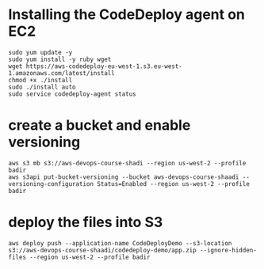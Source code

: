 
# Installing the CodeDeploy agent on EC2
```
sudo yum update -y
sudo yum install -y ruby wget
wget https://aws-codedeploy-eu-west-1.s3.eu-west-1.amazonaws.com/latest/install
chmod +x ./install
sudo ./install auto
sudo service codedeploy-agent status
```


# create a bucket and enable versioning
```
aws s3 mb s3://aws-devops-course-shadi --region us-west-2 --profile badir
aws s3api put-bucket-versioning --bucket aws-devops-course-shaadi --versioning-configuration Status=Enabled --region us-west-2 --profile badir
```

# deploy the files into S3
```
aws deploy push --application-name CodeDeployDemo --s3-location s3://aws-devops-course-shaadi/codedeploy-demo/app.zip --ignore-hidden-files --region us-west-2 --profile badir
```